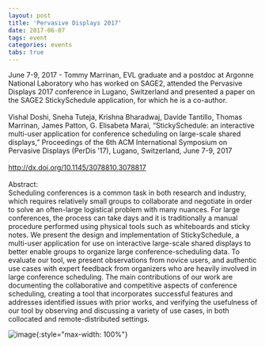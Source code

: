 ```yaml
---
layout: post
title: 'Pervasive Displays 2017'
date: 2017-06-07
tags: event
categories: events
tabs: true
---
```


June 7-9, 2017 - Tommy Marrinan, EVL graduate and a postdoc at Argonne National Laboratory who has worked on SAGE2, attended the Pervasive Displays 2017 conference in Lugano, Switzerland and presented a paper on the SAGE2 StickySchedule application, for which he is a co-author.<br><br>
Vishal Doshi, Sneha Tuteja, Krishna Bharadwaj, Davide Tantillo, Thomas Marrinan, James Patton, G. Elisabeta Marai, &ldquo;StickySchedule: an interactive multi-user application for conference scheduling on large-scale shared displays,&rdquo; Proceedings of the 6th ACM International Symposium on Pervasive Displays (PerDis &rsquo;17), Lugano, Switzerland, June 7-9, 2017<br><br>
<a href="http://dx.doi.org/10.1145/3078810.3078817">http://dx.doi.org/10.1145/3078810.3078817</a><br><br>
Abstract:<br>
Scheduling conferences is a common task in both research and industry, which requires relatively small groups to collaborate and negotiate in order to solve an often-large logistical problem with many nuances. For large conferences, the process can take days and it is traditionally a manual procedure performed using physical tools such as whiteboards and sticky notes. We present the design and implementation of StickySchedule, a multi-user application for use on interactive large-scale shared displays to better enable groups to organize large conference-scheduling data. To evaluate our tool, we present observations from novice users, and authentic use cases with expert feedback from organizers who are heavily involved in large conference scheduling. The main contributions of our work are documenting the collaborative and competitive aspects of conference scheduling, creating a tool that incorporates successful features and addresses identified issues with prior works, and verifying the usefulness of our tool by observing and discussing a variety of use cases, in both collocated and remote-distributed settings.

![image](https://www.evl.uic.edu/output/originals/marrinan_perdis2017-720x350.jpg-srcw.jpg){:style="max-width: 100%"}


